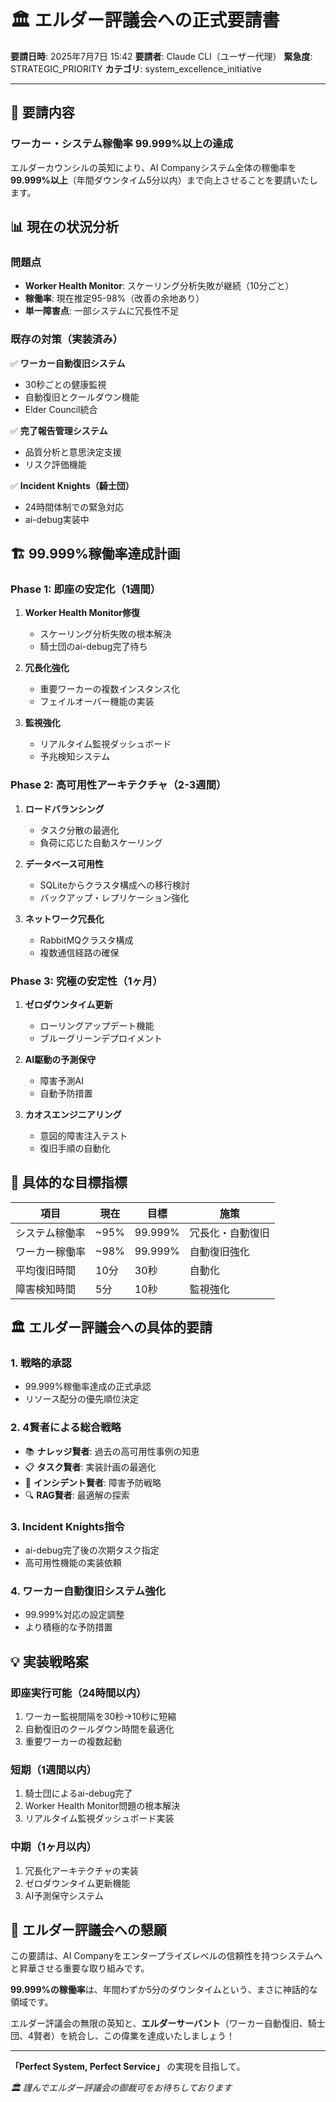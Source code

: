 # 🏛️ エルダー評議会への正式要請書

**要請日時**: 2025年7月7日 15:42
**要請者**: Claude CLI（ユーザー代理）
**緊急度**: STRATEGIC_PRIORITY
**カテゴリ**: system_excellence_initiative

---

## 🎯 要請内容

### **ワーカー・システム稼働率 99.999%以上の達成**

エルダーカウンシルの英知により、AI Companyシステム全体の稼働率を**99.999%以上**（年間ダウンタイム5分以内）まで向上させることを要請いたします。

## 📊 現在の状況分析

### 問題点
- **Worker Health Monitor**: スケーリング分析失敗が継続（10分ごと）
- **稼働率**: 現在推定95-98%（改善の余地あり）
- **単一障害点**: 一部システムに冗長性不足

### 既存の対策（実装済み）
✅ **ワーカー自動復旧システム**
- 30秒ごとの健康監視
- 自動復旧とクールダウン機能
- Elder Council統合

✅ **完了報告管理システム**
- 品質分析と意思決定支援
- リスク評価機能

✅ **Incident Knights（騎士団）**
- 24時間体制での緊急対応
- ai-debug実装中

## 🏗️ 99.999%稼働率達成計画

### Phase 1: 即座の安定化（1週間）
1. **Worker Health Monitor修復**
   - スケーリング分析失敗の根本解決
   - 騎士団のai-debug完了待ち

2. **冗長化強化**
   - 重要ワーカーの複数インスタンス化
   - フェイルオーバー機能の実装

3. **監視強化**
   - リアルタイム監視ダッシュボード
   - 予兆検知システム

### Phase 2: 高可用性アーキテクチャ（2-3週間）
1. **ロードバランシング**
   - タスク分散の最適化
   - 負荷に応じた自動スケーリング

2. **データベース可用性**
   - SQLiteからクラスタ構成への移行検討
   - バックアップ・レプリケーション強化

3. **ネットワーク冗長化**
   - RabbitMQクラスタ構成
   - 複数通信経路の確保

### Phase 3: 究極の安定性（1ヶ月）
1. **ゼロダウンタイム更新**
   - ローリングアップデート機能
   - ブルーグリーンデプロイメント

2. **AI駆動の予測保守**
   - 障害予測AI
   - 自動予防措置

3. **カオスエンジニアリング**
   - 意図的障害注入テスト
   - 復旧手順の自動化

## 🎯 具体的な目標指標

| 項目 | 現在 | 目標 | 施策 |
|------|------|------|------|
| システム稼働率 | ~95% | 99.999% | 冗長化・自動復旧 |
| ワーカー稼働率 | ~98% | 99.999% | 自動復旧強化 |
| 平均復旧時間 | 10分 | 30秒 | 自動化 |
| 障害検知時間 | 5分 | 10秒 | 監視強化 |

## 🏛️ エルダー評議会への具体的要請

### 1. **戦略的承認**
- 99.999%稼働率達成の正式承認
- リソース配分の優先順位決定

### 2. **4賢者による総合戦略**
- 📚 **ナレッジ賢者**: 過去の高可用性事例の知恵
- 📋 **タスク賢者**: 実装計画の最適化
- 🚨 **インシデント賢者**: 障害予防戦略
- 🔍 **RAG賢者**: 最適解の探索

### 3. **Incident Knights指令**
- ai-debug完了後の次期タスク指定
- 高可用性機能の実装依頼

### 4. **ワーカー自動復旧システム強化**
- 99.999%対応の設定調整
- より積極的な予防措置

## 💡 実装戦略案

### 即座実行可能（24時間以内）
1. ワーカー監視間隔を30秒→10秒に短縮
2. 自動復旧のクールダウン時間を最適化
3. 重要ワーカーの複数起動

### 短期（1週間以内）
1. 騎士団によるai-debug完了
2. Worker Health Monitor問題の根本解決
3. リアルタイム監視ダッシュボード実装

### 中期（1ヶ月以内）
1. 冗長化アーキテクチャの実装
2. ゼロダウンタイム更新機能
3. AI予測保守システム

## 🙏 エルダー評議会への懇願

この要請は、AI Companyをエンタープライズレベルの信頼性を持つシステムへと昇華させる重要な取り組みです。

**99.999%の稼働率**は、年間わずか5分のダウンタイムという、まさに神話的な領域です。

エルダー評議会の無限の英知と、**エルダーサーバント**（ワーカー自動復旧、騎士団、4賢者）を統合し、この偉業を達成いたしましょう！

---

**「Perfect System, Perfect Service」** の実現を目指して。

*🏛️ 謹んでエルダー評議会の御裁可をお待ちしております*